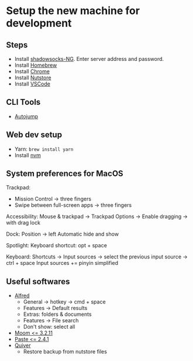 # Setup the new machine for development

## Steps
- Install [shadowsocks-NG](https://github.com/shadowsocks/ShadowsocksX-NG). Enter server address and password.
- Install [Homebrew](https://brew.sh/)
- Install [Chrome](https://www.google.com/chrome/)
- Install [Nutstore](https://www.jianguoyun.com/s/downloads)
- Install [VSCode](https://code.visualstudio.com/)

## CLI Tools
- [Autojump](https://github.com/wting/autojump)

## Web dev setup
- Yarn: `brew install yarn`
- Install [nvm](https://github.com/nvm-sh/nvm)

## System preferences for MacOS
Trackpad:
- Mission Control -> three fingers
- Swipe between full-screen apps -> three fingers

Accessibility:
Mouse & trackpad -> Trackpad Options -> Enable dragging -> with drag lock

Dock:
Position -> left
Automatic hide and show

Spotlight:
Keyboard shortcut: opt + space

Keyboard:
Shortcuts -> Input sources -> select the previous input source -> ctrl + space
Input sources += pinyin simplified

## Useful softwares
- [Alfred](https://xclient.info/s/alfred.html)
    - General -> hotkey -> cmd + space
    - Features -> Default results
	- Extras: folders & documents
    - Features -> File search
	- Don't show: select all
- [Moom <= 3.2.11](https://xclient.info/s/moom.html)
- [Paste <= 2.4.1](https://xclient.info/s/paste-for-mac.html)
- [Quiver](https://xclient.info/s/quiver.html#versions)
    - Restore backup from nutstore files


